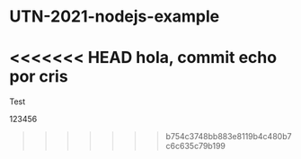 # UTN-2021-nodejs-example
<<<<<<< HEAD
hola, commit echo por cris
=======

Test

123456
>>>>>>> b754c3748bb883e8119b4c480b7c6c635c79b199
